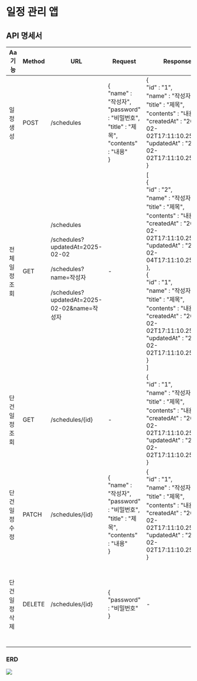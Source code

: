 # 일정 관리 앱

## API 명세서
| Aa 기능     | Method | URL                                                                                                                 | Request                                                                                        | Response                                                                                                                                                                                                                                                                                                                                                                                 | StatusCode                                                                                | Description                                                  |
|-----------|--------|---------------------------------------------------------------------------------------------------------------------|------------------------------------------------------------------------------------------------|------------------------------------------------------------------------------------------------------------------------------------------------------------------------------------------------------------------------------------------------------------------------------------------------------------------------------------------------------------------------------------------|-------------------------------------------------------------------------------------------|--------------------------------------------------------------|
| 일정 생성     | POST   | /schedules                                                                                                          | {<br/>"name" : "작성자",<br/>"password" : "비밀번호",<br/>"title" : "제목",<br/>"contents" : "내용"<br/>} | {<br/>"id" : "1",<br/>"name" : "작성자",<br/>"title" : "제목",<br/>"contents" : "내용",<br/>"createdAt" : "2025-02-02T17:11:10.25361",<br/>"updatedAt" : "2025-02-02T17:11:10.25361"<br/>}                                                                                                                                                                                                      | Code : 200                                                                                | 최초 입력 시, 수정일은 작성일과 동일                                        |
| 전체 일정 조회  | GET    | /schedules<br/><br/>/schedules?updatedAt=2025-02-02<br/><br/>/schedules?name=작성자<br/><br/>/schedules?updatedAt=2025-02-02&name=작성자 | -                                                                                              | [<br/>{<br/>"id" : "2",<br/>"name" : "작성자",<br/>"title" : "제목",<br/>"contents" : "내용",<br/>"createdAt" : "2025-02-02T17:11:10.25361",<br/>"updatedAt" : "2025-02-04T17:11:10.25361"<br/>},<br/>{<br/>"id" : "1",<br/>"name" : "작성자",<br/>"title" : "제목",<br/>"contents" : "내용",<br/>"createdAt" : "2025-02-02T17:11:10.25361",<br/>"updatedAt" : "2025-02-02T17:11:10.25361"<br/>}<br/>] | Code : 200<br/><br/>Code : 404<br/>Content : "해당 일정이 존재하지 않습니다."                               | 수정일, 작성자 조건을 바탕으로 등록된 일정 목록을 전부 조회<br/><br/>수정일 기준 내림차순으로 정렬하여 조회 |
| 단건 일정 조회  | GET    | /schedules/{id}                                                                                                     | -                                                                                              | {<br/>"id" : "1",<br/>"name" : "작성자",<br/>"title" : "제목",<br/>"contents" : "내용",<br/>"createdAt" : "2025-02-02T17:11:10.25361",<br/>"updatedAt" : "2025-02-02T17:11:10.25361"<br/>}                                                                                                                                                                                                      | Code : 200<br/><br/>Code : 404<br/>Content : "해당 일정이 존재하지 않습니다."                          | -                                                            |
| 단건 일정 수정  | PATCH  | /schedules/{id}                                                                                                     | {<br/>"name" : "작성자",<br/>"password" : "비밀번호",<br/>"title" : "제목",<br/>"contents" : "내용"<br/>} | {<br/>"id" : "1",<br/>"name" : "작성자",<br/>"title" : "제목",<br/>"contents" : "내용",<br/>"createdAt" : "2025-02-02T17:11:10.25361",<br/>"updatedAt" : "2025-02-02T17:11:10.25361"<br/>} | Code : 200<br/><br/>Code : 404<br/>Content : "해당 일정이 존재하지 않습니다.",<br/>"비밀번호를 잘못 입력하였습니다." | 일정 수정 시, 비밀번호 검증                                             | 
| 단건 일정 삭제  | DELETE | /schedules/{id}                                                                                                     | {<br/>"password" : "비밀번호"<br/>}                                            | -                                                                                                                                                                                                                                                                                                                                                                                        | Code : 200<br/><br/>Code : 404<br/>Content : "해당 일정이 존재하지 않습니다.",<br/>"비밀번호를 잘못 입력하였습니다." | 일정 삭제 시, 비밀번호 검증                                             |

### ERD

<img src="https://github.com/user-attachments/assets/451ce49d-f108-4d1b-b46d-22d9abd379ca">
